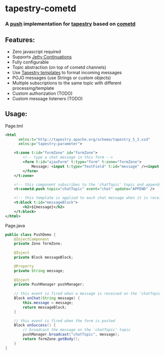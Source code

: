 tapestry-cometd
===============

### A [push](http://en.wikipedia.org/wiki/Comet_%28programming%29) implementation for [tapestry](http://tapestry.apache.org/) based on [cometd](http://cometd.org/)

## Features:
* Zero javascript required
* Supports [Jetty Continuations](http://wiki.eclipse.org/Jetty/Feature/Continuations)
* Fully configurable
* Topic abstraction (on top of cometd channels)
* Use [Tapestry templates](http://tapestry.apache.org/component-templates.html) to format incoming messages
* POJO messages (use Strings or custom objects)
* Multiple subscriptions to the same topic with different processing/template
* Custom authorization (TODO)
* Custom message listeners (TODO)

## Usage:

Page.tml
```xml
<html 
      xmlns:t="http://tapestry.apache.org/schema/tapestry_5_3.xsd"
      xmlns:p="tapestry:parameter">

	<t:zone t:id="formZone" id="formZone">
		<!-- type a chat message in this form -->
		<form t:id="ajaxForm" t:type="form" t:zone="formZone">
			Message: <input t:type="TextField" t:id="message" /><input type="submit" value="Send"/>
		</form>
	</t:zone>

	<!-- this component subscribes to the 'chatTopic' topic and appends received messages to itself -->
	<t:cometd.push topic="chatTopic" event="chat" update="APPEND" />

	<!-- this template is applied to each chat message when it is received -->
	<t:block t:id="messageBlock">
		<h2>${message}</h2>
	</t:block>
</html>
```

Page.java

```java
public class PushDemo {
    @InjectComponent
	private Zone formZone;
	
	@Inject
	private Block messageBlock;

	@Property
	private String message;
	
	@Inject
	private PushManager pushManager;
	
	// this event is fired when a message is received on the 'chatTopic' topic
	Block onChat(String message) {
		this.message = message;
		return messageBlock;
	}

	// this event is fired when the form is posted
	Block onSuccess() {
		// broadcast the message on the 'chatTopic' topic
		pushManager.broadcast("chatTopic", message);
		return formZone.getBody();
	}
}
```
